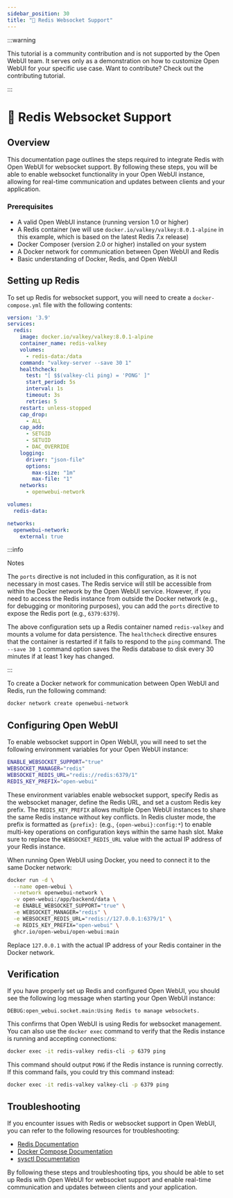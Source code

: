 ```yaml
---
sidebar_position: 30
title: "🔗 Redis Websocket Support"
---
```


:::warning

This tutorial is a community contribution and is not supported by the Open WebUI team. It serves only as a demonstration on how to customize Open WebUI for your specific use case. Want to contribute? Check out the contributing tutorial.

:::

# 🔗 Redis Websocket Support

## Overview

This documentation page outlines the steps required to integrate Redis with Open WebUI for websocket support. By following these steps, you will be able to enable websocket functionality in your Open WebUI instance, allowing for real-time communication and updates between clients and your application.

### Prerequisites

- A valid Open WebUI instance (running version 1.0 or higher)
- A Redis container (we will use `docker.io/valkey/valkey:8.0.1-alpine` in this example, which is based on the latest Redis 7.x release)
- Docker Composer (version 2.0 or higher) installed on your system
- A Docker network for communication between Open WebUI and Redis
- Basic understanding of Docker, Redis, and Open WebUI

## Setting up Redis

To set up Redis for websocket support, you will need to create a `docker-compose.yml` file with the following contents:

```yml
version: '3.9'
services:
  redis:
    image: docker.io/valkey/valkey:8.0.1-alpine
    container_name: redis-valkey
    volumes:
      - redis-data:/data
    command: "valkey-server --save 30 1"
    healthcheck:
      test: "[ $$(valkey-cli ping) = 'PONG' ]"
      start_period: 5s
      interval: 1s
      timeout: 3s
      retries: 5
    restart: unless-stopped
    cap_drop:
      - ALL
    cap_add:
      - SETGID
      - SETUID
      - DAC_OVERRIDE
    logging:
      driver: "json-file"
      options:
        max-size: "1m"
        max-file: "1"
    networks:
      - openwebui-network

volumes:
  redis-data:

networks:
  openwebui-network:
    external: true
```

:::info

Notes

The `ports` directive is not included in this configuration, as it is not necessary in most cases. The Redis service will still be accessible from within the Docker network by the Open WebUI service. However, if you need to access the Redis instance from outside the Docker network (e.g., for debugging or monitoring purposes), you can add the `ports` directive to expose the Redis port (e.g., `6379:6379`).

The above configuration sets up a Redis container named `redis-valkey` and mounts a volume for data persistence. The `healthcheck` directive ensures that the container is restarted if it fails to respond to the `ping` command. The `--save 30 1` command option saves the Redis database to disk every 30 minutes if at least 1 key has changed.

:::

To create a Docker network for communication between Open WebUI and Redis, run the following command:

```bash
docker network create openwebui-network
```

## Configuring Open WebUI

To enable websocket support in Open WebUI, you will need to set the following environment variables for your Open WebUI instance:

```bash
ENABLE_WEBSOCKET_SUPPORT="true"
WEBSOCKET_MANAGER="redis"
WEBSOCKET_REDIS_URL="redis://redis:6379/1"
REDIS_KEY_PREFIX="open-webui"
```

These environment variables enable websocket support, specify Redis as the websocket manager, define the Redis URL, and set a custom Redis key prefix. The `REDIS_KEY_PREFIX` allows multiple Open WebUI instances to share the same Redis instance without key conflicts. In Redis cluster mode, the prefix is formatted as `{prefix}:` (e.g., `{open-webui}:config:*`) to enable multi-key operations on configuration keys within the same hash slot. Make sure to replace the `WEBSOCKET_REDIS_URL` value with the actual IP address of your Redis instance.

When running Open WebUI using Docker, you need to connect it to the same Docker network:

```bash
docker run -d \
  --name open-webui \
  --network openwebui-network \
  -v open-webui:/app/backend/data \
  -e ENABLE_WEBSOCKET_SUPPORT="true" \
  -e WEBSOCKET_MANAGER="redis" \
  -e WEBSOCKET_REDIS_URL="redis://127.0.0.1:6379/1" \
  -e REDIS_KEY_PREFIX="open-webui" \
  ghcr.io/open-webui/open-webui:main
```

Replace `127.0.0.1` with the actual IP address of your Redis container in the Docker network.

## Verification

If you have properly set up Redis and configured Open WebUI, you should see the following log message when starting your Open WebUI instance:

`DEBUG:open_webui.socket.main:Using Redis to manage websockets.`

This confirms that Open WebUI is using Redis for websocket management. You can also use the `docker exec` command to verify that the Redis instance is running and accepting connections:

```bash
docker exec -it redis-valkey redis-cli -p 6379 ping
```

This command should output `PONG` if the Redis instance is running correctly. If this command fails, you could try this command instead:

```bash
docker exec -it redis-valkey valkey-cli -p 6379 ping
```

## Troubleshooting

If you encounter issues with Redis or websocket support in Open WebUI, you can refer to the following resources for troubleshooting:

- [Redis Documentation](https://redis.io/docs)
- [Docker Compose Documentation](https://docs.docker.com/compose/overview/)
- [sysctl Documentation](https://man7.org/linux/man-pages/man8/sysctl.8.html)

By following these steps and troubleshooting tips, you should be able to set up Redis with Open WebUI for websocket support and enable real-time communication and updates between clients and your application.
